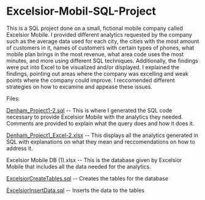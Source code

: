# Excelsior-Mobil-SQL-Project

This is a SQL project done on a small, fictional mobile company called Excelsior Mobile. I provided different analytics requested by the company such as the average data used for each city, the cities with the most amount of customers in it, names of customers with certain types of phones, what mobile plan brings in the most revenue, what area code uses the most minutes, and more using different SQL techniques. Additionally, the findings were put into Excel to be visualized and/or displayed. I explained the findings, pointing out areas where the company was excelling and weak points where the company could improve. I reccomended different strategies on how to excamine and appease these issues.

Files:

[Denham_Project1-2.sql](Denham_Project1-2.sql) -- This is where I generated the SQL code necessary to provide Excelsior Mobile with the analytics they needed. Comments are provided to explain what the query does and how it does it.

[Denham_Project1_Excel-2.xlsx](Denham_Project1_Excel-2.xlsx) -- This displays all the analytics generated in SQL with explanations on what they mean and reccomendations on how to address it.

Excelsior Mobile DB (1).xlsx -- This is the database given by Excelsior Mobile that includes all the data needed for the analytics.

[ExcelsiorCreateTables.sql](ExcelsiorCreateTables.sql) -- Creates the tables for the database

[ExcelsiorInsertData.sql](ExcelsiorInsertData.sql) -- Inserts the data to the tables
